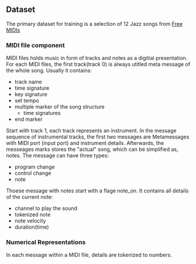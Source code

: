 ## Dataset
The primary dataset for training is a selection of 12 Jazz songs from [Free MIDIs](https://www.midis101.com/)

### MIDI file component
MIDI files holds music in form of tracks and notes as a digitial presentation. For each MIDI files, the first track(track 0) is always utitled meta message of the whole song. Usually it contains:
- track name
- time signature
- key signature
- set tempo
- multiple marker of the song structure
    - time signatures 
- end marker

Start with track 1, each track represents an instrument. In the message sequence of instrumental tracks, the first two messages are Metamessages with MIDI port (input port) and instrument details. Afterwards, the messeages marks stores the "actual" song, which can be simplified as, notes. The message can have three types:
- program change
- control change
- note 

Thoese message with notes start with a flage note_on. It contains all details of the current note:
- channel to play the sound
- tokenized note
- note velocity
- duration(time)

### Numerical Representations
In each message within a MIDI file, details are tokenized to numbers. 